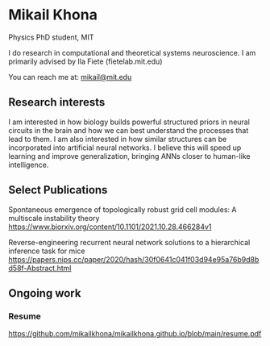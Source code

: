 # Mikail Khona
Physics PhD student, MIT

I do research in computational and theoretical systems neuroscience. I am primarily advised by Ila Fiete (fietelab.mit.edu)

You can reach me at: mikail@mit.edu

## Research interests
I am interested in how biology builds powerful structured priors in neural circuits in the brain and how we can best understand the processes that lead to them. I am also interested in how similar structures can be incorporated into artificial neural networks. I believe this will speed up learning and improve generalization, bringing ANNs closer to human-like intelligence.
## Select Publications
Spontaneous emergence of topologically robust grid cell modules: A multiscale instability theory
https://www.biorxiv.org/content/10.1101/2021.10.28.466284v1

Reverse-engineering recurrent neural network solutions to a hierarchical inference task for mice
https://papers.nips.cc/paper/2020/hash/30f0641c041f03d94e95a76b9d8bd58f-Abstract.html

## Ongoing work

### Resume
https://github.com/mikailkhona/mikailkhona.github.io/blob/main/resume.pdf</p>
</body>
</html>

